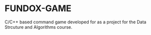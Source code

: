 # FUNDOX-GAME

C/C++ based command game developed for as a project for the Data Strcuture and Algorithms course.
